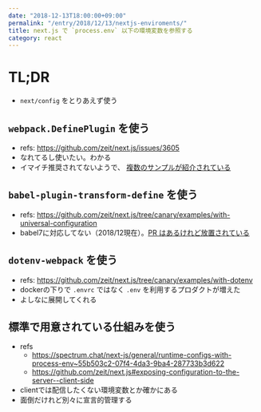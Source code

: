 ```yaml
---
date: "2018-12-13T18:00:00+09:00"
permalink: "/entry/2018/12/13/nextjs-enviroments/"
title: next.js で `process.env` 以下の環境変数を参照する
category: react
---
```


# TL;DR

- `next/config` をとりあえず使う

## `webpack.DefinePlugin` を使う

- refs: <https://github.com/zeit/next.js/issues/3605>
- なれてるし使いたい。わかる
- イマイチ推奨されてないようで、 [複数のサンプルが紹介されている](https://github.com/zeit/next.js/issues/3605#issuecomment-359512586)

## `babel-plugin-transform-define` を使う

- refs: <https://github.com/zeit/next.js/tree/canary/examples/with-universal-configuration>
- babel7に対応してない（2018/12現在）。[PR はあるけれど放置されている](https://github.com/FormidableLabs/babel-plugin-transform-define/pull/49)

## `dotenv-webpack` を使う

- refs: <https://github.com/zeit/next.js/tree/canary/examples/with-dotenv>
- dockerの下りで `.envrc` ではなく `.env` を利用するプロダクトが増えた
- よしなに展開してくれる

## 標準で用意されている仕組みを使う

- refs
  - <https://spectrum.chat/next-js/general/runtime-configs-with-process-env~55b503c2-07f4-4da3-9ba4-287733b3d622>
  - <https://github.com/zeit/next.js#exposing-configuration-to-the-server--client-side>
- clientでは配信したくない環境変数とか確かにある
- 面倒だけれど別々に宣言的管理する
